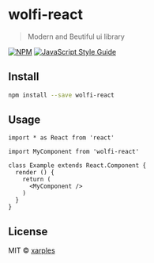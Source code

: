 # wolfi-react

> Modern and Beutiful ui library

[![NPM](https://img.shields.io/npm/v/wolfi-react.svg)](https://www.npmjs.com/package/wolfi-react) [![JavaScript Style Guide](https://img.shields.io/badge/code_style-standard-brightgreen.svg)](https://standardjs.com)

## Install

```bash
npm install --save wolfi-react
```

## Usage

```tsx
import * as React from 'react'

import MyComponent from 'wolfi-react'

class Example extends React.Component {
  render () {
    return (
      <MyComponent />
    )
  }
}
```

## License

MIT © [xarples](https://github.com/xarples)
